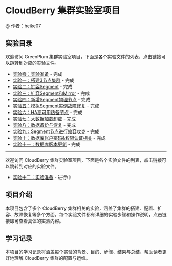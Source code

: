 # CloudBerry 集群实验室项目
@ 作者：heike07

## 实验目录

欢迎访问 GreenPlum 集群实验室项目，下面是各个实验文件的列表，点击链接可以跳转到对应的实验文件。

- [实验零：实验准备](./GreenPlum集群实验室-0-整体介绍：主机规划and实验准备.md) - 完成
- [实验一：搭建3节点集群](./GreenPlum集群实验室-1-实验一：搭建3节点一个Master和2个Segment不含Mirror镜像的集群.md) - 完成
- [实验二：扩容Segment](./GreenPlum集群实验室-2-实验二：在原有集群基础上扩容2个Segment_instance_primary不含Mirror.md) - 完成
- [实验三：扩容Segment和Mirror](./GreenPlum集群实验室-3-实验三：在原有集群基础上扩容与primary数量相同的Segment_instance_mirror.md) - 完成
- [实验四：新增Segment物理节点](./GreenPlum集群实验室-4-实验四：新增2个Segment物理Node节点并建立与其他Segment_instance相同的primary与mirror实例.md) - 完成
- [实验五：模拟Segment实例故障修复](./GreenPlum集群实验室-5-实验五：模拟Segment-seg实例故障[删除数据]并进行修复.md) - 完成
- [实验六：HA高可用热备节点](./GreenPlum集群实验室-6-实验六：新增Standby，HA高可用热备节点，模拟故障主备切换.md) - 完成
- [实验七：大数据加载卸载](./GreenPlum集群实验室-7-实验七：大数据加载卸载.md) - 完成
- [实验八：数据备份与恢复](./GreenPlum集群实验室-8-实验八：数据备份&数据恢复.md) - 完成
- [实验九：Segment节点进行缩容攻克](./GreenPlum集群实验室-9-实验九：Segment节点进行缩容攻克.md) - 完成
- [实验十：数据库账户密码&权限认证相关](./GreenPlum集群实验室-10-实验十：数据库账户密码&权限认证相关.md) - 完成
- [实验十一：数据库版本更新](./GreenPlum集群实验室-11-实验十一：数据库版本更新.md) - 完成
---
欢迎访问 CloudBerry 集群实验室项目，下面是各个实验文件的列表，点击链接可以跳转到对应的实验文件。
- [实验十二：实验准备](./CloudBerry集群实验室-12-实验十二：主机规划and实验准备.md) - 进行中

## 项目介绍

本项目包含了多个 CloudBerry 集群相关的实验，涵盖了集群的搭建、配置、扩容、故障恢复等多个方面。每个实验文件都有详细的实验步骤和操作说明，点击链接即可查看具体的实验内容。

## 学习记录

本项目的学习记录将涵盖每个实验的背景、目的、步骤、结果与总结，帮助读者更好地理解 CloudBerry 集群的配置与运维。

